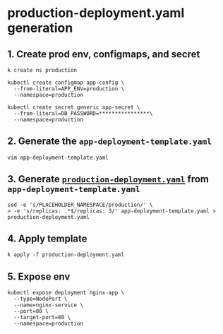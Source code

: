 # production-deployment.yaml generation

## 1. Create prod env, configmaps, and secret
```
k create ns production
```

```
kubectl create configmap app-config \
  --from-literal=APP_ENV=production \
  --namespace=production
```

```
kubectl create secret generic app-secret \
  --from-literal=DB_PASSWORD=****************\
  --namespace=production
```

## 2. Generate the `app-deployment-template.yaml`
```
vim app-deployment-template.yaml
```

## 3. Generate [`production-deployment.yaml`](https://github.com/jgzhernandez/FECP_envconfig_activity/blob/main/production-deployment.yaml) from `app-deployment-template.yaml`
```
sed -e 's/PLACEHOLDER_NAMESPACE/production/' \
> -e 's/replicas: .*$/replicas: 3/' app-deployment-template.yaml > production-deployment.yaml
```

## 4. Apply template
```
k apply -f production-deployment.yaml
```

## 5. Expose env
```
kubectl expose deployment nginx-app \
  --type=NodePort \
  --name=nginx-service \
  --port=80 \
  --target-port=80 \
  --namespace=production
```
